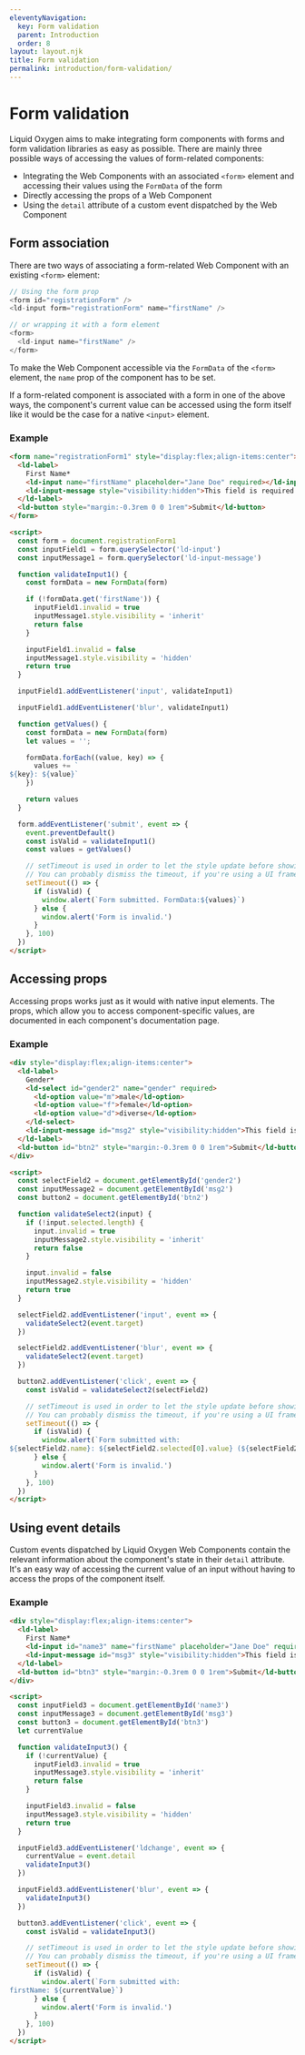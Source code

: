 ```yaml
---
eleventyNavigation:
  key: Form validation
  parent: Introduction
  order: 8
layout: layout.njk
title: Form validation
permalink: introduction/form-validation/
---
```



# Form validation

Liquid Oxygen aims to make integrating form components with forms and form validation libraries as easy as possible. There are mainly three possible ways of accessing the values of form-related components:

- Integrating the Web Components with an associated `<form>` element and accessing their values using the `FormData` of the form
- Directly accessing the props of a Web Component
- Using the `detail` attribute of a custom event dispatched by the Web Component

## Form association

There are two ways of associating a form-related Web Component with an existing `<form>` element:

```js
// Using the form prop
<form id="registrationForm" />
<ld-input form="registrationForm" name="firstName" />

// or wrapping it with a form element
<form>
  <ld-input name="firstName" />
</form>
```

<ld-notice mode="warning">
  To make the Web Component accessible via the <code>FormData</code> of the <code>&lt;form&gt;</code> element, the <code>name</code> prop of the component has to be set.
</ld-notice>

If a form-related component is associated with a form in one of the above ways, the component's current value can be accessed using the form itself like it would be the case for a native `<input>` element.

### Example

```html
<form name="registrationForm1" style="display:flex;align-items:center">
  <ld-label>
    First Name*
    <ld-input name="firstName" placeholder="Jane Doe" required></ld-input>
    <ld-input-message style="visibility:hidden">This field is required.</ld-input-message>
  </ld-label>
  <ld-button style="margin:-0.3rem 0 0 1rem">Submit</ld-button>
</form>

<script>
  const form = document.registrationForm1
  const inputField1 = form.querySelector('ld-input')
  const inputMessage1 = form.querySelector('ld-input-message')

  function validateInput1() {
    const formData = new FormData(form)

    if (!formData.get('firstName')) {
      inputField1.invalid = true
      inputMessage1.style.visibility = 'inherit'
      return false
    }

    inputField1.invalid = false
    inputMessage1.style.visibility = 'hidden'
    return true
  }

  inputField1.addEventListener('input', validateInput1)

  inputField1.addEventListener('blur', validateInput1)

  function getValues() {
    const formData = new FormData(form)
    let values = '';

    formData.forEach((value, key) => {
      values += `
${key}: ${value}`
    })

    return values
  }

  form.addEventListener('submit', event => {
    event.preventDefault()
    const isValid = validateInput1()
    const values = getValues()

    // setTimeout is used in order to let the style update before showing the alert.
    // You can probably dismiss the timeout, if you're using a UI framework like React or Vue.
    setTimeout(() => {
      if (isValid) {
        window.alert(`Form submitted. FormData:${values}`)
      } else {
        window.alert('Form is invalid.')
      }
    }, 100)
  })
</script>
```

## Accessing props

Accessing props works just as it would with native input elements. The props, which allow you to access component-specific values, are documented in each component's documentation page.

### Example

```html
<div style="display:flex;align-items:center">
  <ld-label>
    Gender*
    <ld-select id="gender2" name="gender" required>
      <ld-option value="m">male</ld-option>
      <ld-option value="f">female</ld-option>
      <ld-option value="d">diverse</ld-option>
    </ld-select>
    <ld-input-message id="msg2" style="visibility:hidden">This field is required.</ld-input-message>
  </ld-label>
  <ld-button id="btn2" style="margin:-0.3rem 0 0 1rem">Submit</ld-button>
</div>

<script>
  const selectField2 = document.getElementById('gender2')
  const inputMessage2 = document.getElementById('msg2')
  const button2 = document.getElementById('btn2')

  function validateSelect2(input) {
    if (!input.selected.length) {
      input.invalid = true
      inputMessage2.style.visibility = 'inherit'
      return false
    }

    input.invalid = false
    inputMessage2.style.visibility = 'hidden'
    return true
  }

  selectField2.addEventListener('input', event => {
    validateSelect2(event.target)
  })

  selectField2.addEventListener('blur', event => {
    validateSelect2(event.target)
  })

  button2.addEventListener('click', event => {
    const isValid = validateSelect2(selectField2)

    // setTimeout is used in order to let the style update before showing the alert.
    // You can probably dismiss the timeout, if you're using a UI framework like React or Vue.
    setTimeout(() => {
      if (isValid) {
        window.alert(`Form submitted with:
${selectField2.name}: ${selectField2.selected[0].value} (${selectField2.selected[0].text})`)
      } else {
        window.alert('Form is invalid.')
      }
    }, 100)
  })
</script>
```

## Using event details

Custom events dispatched by Liquid Oxygen Web Components contain the relevant information about the component's state in their `detail` attribute. It's an easy way of accessing the current value of an input without having to access the props of the component itself.

### Example

```html
<div style="display:flex;align-items:center">
  <ld-label>
    First Name*
    <ld-input id="name3" name="firstName" placeholder="Jane Doe" required></ld-input>
    <ld-input-message id="msg3" style="visibility:hidden">This field is required.</ld-input-message>
  </ld-label>
  <ld-button id="btn3" style="margin:-0.3rem 0 0 1rem">Submit</ld-button>
</div>

<script>
  const inputField3 = document.getElementById('name3')
  const inputMessage3 = document.getElementById('msg3')
  const button3 = document.getElementById('btn3')
  let currentValue

  function validateInput3() {
    if (!currentValue) {
      inputField3.invalid = true
      inputMessage3.style.visibility = 'inherit'
      return false
    }

    inputField3.invalid = false
    inputMessage3.style.visibility = 'hidden'
    return true
  }

  inputField3.addEventListener('ldchange', event => {
    currentValue = event.detail
    validateInput3()
  })

  inputField3.addEventListener('blur', event => {
    validateInput3()
  })

  button3.addEventListener('click', event => {
    const isValid = validateInput3()

    // setTimeout is used in order to let the style update before showing the alert.
    // You can probably dismiss the timeout, if you're using a UI framework like React or Vue.
    setTimeout(() => {
      if (isValid) {
        window.alert(`Form submitted with:
firstName: ${currentValue}`)
      } else {
        window.alert('Form is invalid.')
      }
    }, 100)
  })
</script>
```

<docs-page-nav prev-href="introduction/event-handling/" next-title="React bindings" next-href="introduction/react-bindings/"></docs-page-nav>
